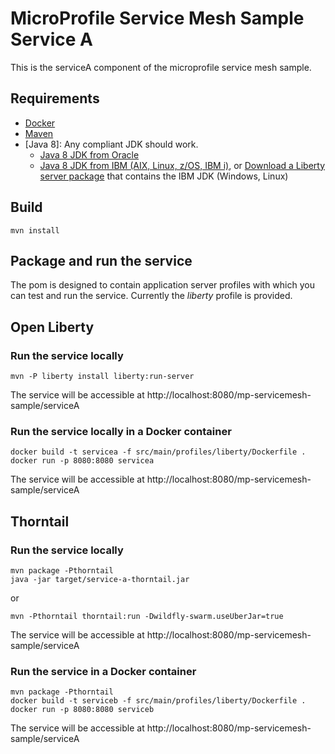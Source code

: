 # MicroProfile Service Mesh Sample Service A
This is the serviceA component of the microprofile service mesh sample.

## Requirements
* [Docker](https://www.docker.com/)
* [Maven](https://maven.apache.org/install.html)
* [Java 8]: Any compliant JDK should work.
  * [Java 8 JDK from Oracle](http://www.oracle.com/technetwork/java/javase/downloads/index.html)
  * [Java 8 JDK from IBM (AIX, Linux, z/OS, IBM i)](http://www.ibm.com/developerworks/java/jdk/),
    or [Download a Liberty server package](https://developer.ibm.com/assets/wasdev/#filter/assetTypeFilters=PRODUCT)
    that contains the IBM JDK (Windows, Linux)

## Build

    mvn install

## Package and run the service

The pom is designed to contain application server profiles with which you can test and run the service. Currently the *liberty* profile is provided.

## Open Liberty

### Run the service locally

    mvn -P liberty install liberty:run-server

The service will be accessible at http://localhost:8080/mp-servicemesh-sample/serviceA

### Run the service locally in a Docker container

    docker build -t servicea -f src/main/profiles/liberty/Dockerfile .
    docker run -p 8080:8080 servicea

The service will be accessible at http://localhost:8080/mp-servicemesh-sample/serviceA

## Thorntail

### Run the service locally

    mvn package -Pthorntail
    java -jar target/service-a-thorntail.jar
    
or    
    
    mvn -Pthorntail thorntail:run -Dwildfly-swarm.useUberJar=true

The service will be accessible at http://localhost:8080/mp-servicemesh-sample/serviceA

### Run the service in a Docker container

    mvn package -Pthorntail
    docker build -t serviceb -f src/main/profiles/liberty/Dockerfile .
    docker run -p 8080:8080 serviceb

The service will be accessible at http://localhost:8080/mp-servicemesh-sample/serviceA
